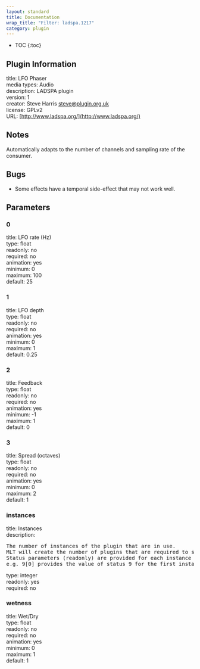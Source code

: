 ```yaml
---
layout: standard
title: Documentation
wrap_title: "Filter: ladspa.1217"
category: plugin
---
```

* TOC
{:toc}

## Plugin Information

title: LFO Phaser  
media types:
Audio  
description: LADSPA plugin  
version: 1  
creator: Steve Harris <steve@plugin.org.uk>  
license: GPLv2  
URL: [http://www.ladspa.org/](http://www.ladspa.org/)  

## Notes

Automatically adapts to the number of channels and sampling rate of the consumer.

## Bugs

* Some effects have a temporal side-effect that may not work well.


## Parameters

### 0

title: LFO rate (Hz)    
type: float  
readonly: no  
required: no  
animation: yes  
minimum: 0  
maximum: 100  
default: 25  

### 1

title: LFO depth    
type: float  
readonly: no  
required: no  
animation: yes  
minimum: 0  
maximum: 1  
default: 0.25  

### 2

title: Feedback    
type: float  
readonly: no  
required: no  
animation: yes  
minimum: -1  
maximum: 1  
default: 0  

### 3

title: Spread (octaves)    
type: float  
readonly: no  
required: no  
animation: yes  
minimum: 0  
maximum: 2  
default: 1  

### instances

title: Instances    
description:
<pre>
The number of instances of the plugin that are in use.
MLT will create the number of plugins that are required to support the number of audio channels.
Status parameters (readonly) are provided for each instance and are accessed by specifying the instance number after the identifier (starting at zero).
e.g. 9[0] provides the value of status 9 for the first instance.
</pre>
type: integer  
readonly: yes  
required: no  

### wetness

title: Wet/Dry    
type: float  
readonly: no  
required: no  
animation: yes  
minimum: 0  
maximum: 1  
default: 1  

